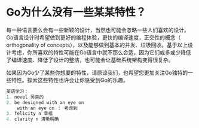 # Go为什么没有一些某某特性？

每一种语言要么会有一些新颖的设计，当然也可能会忽略一些人们喜欢的设计。Go语言设计时希望做到更好的编程体验，更快的编译速度，正交性的概念（ orthogonality of concepts），以及能够做到基本的并发、垃圾回收。基于以上设计考虑，你所喜欢的特性可能在Go语言中就不那么合适，因为它们或多或少降低了编译速度、降低了设计的整洁，也可能会让基础系统架构变得很复杂。

如果因为Go少了某些你想要的特性，请原谅我们，也希望您更加关注Go独特的一些特性。探索这些特性也许会让你感受到Go的乐趣。

```go
英语学习：
1. novel 另类的
2. be designed with an eye on 
	with an eye on ： 考虑到
3. felicity n 幸福
4. clarity n 清晰明确
```